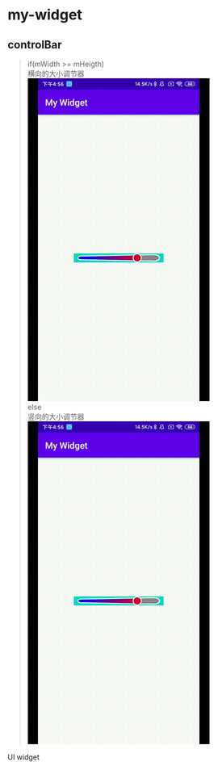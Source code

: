 # my-widget
## controlBar
> if(mWidth >= mHeigth)  
>    横向的大小调节器  
![img](https://github.com/xiexiemanyou/my-widget/blob/master/image/1593508085200.gif?raw=true)   
> else  
>     竖向的大小调节器  
![img](https://github.com/xiexiemanyou/my-widget/blob/masterimg/image/1593508085200.gif?raw=true)  
>


UI widget
